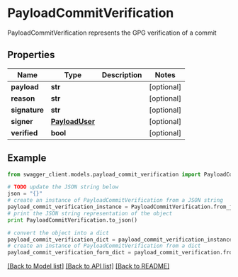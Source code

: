 # PayloadCommitVerification

PayloadCommitVerification represents the GPG verification of a commit

## Properties
Name | Type | Description | Notes
------------ | ------------- | ------------- | -------------
**payload** | **str** |  | [optional] 
**reason** | **str** |  | [optional] 
**signature** | **str** |  | [optional] 
**signer** | [**PayloadUser**](PayloadUser.md) |  | [optional] 
**verified** | **bool** |  | [optional] 

## Example

```python
from swagger_client.models.payload_commit_verification import PayloadCommitVerification

# TODO update the JSON string below
json = "{}"
# create an instance of PayloadCommitVerification from a JSON string
payload_commit_verification_instance = PayloadCommitVerification.from_json(json)
# print the JSON string representation of the object
print PayloadCommitVerification.to_json()

# convert the object into a dict
payload_commit_verification_dict = payload_commit_verification_instance.to_dict()
# create an instance of PayloadCommitVerification from a dict
payload_commit_verification_form_dict = payload_commit_verification.from_dict(payload_commit_verification_dict)
```
[[Back to Model list]](../README.md#documentation-for-models) [[Back to API list]](../README.md#documentation-for-api-endpoints) [[Back to README]](../README.md)



